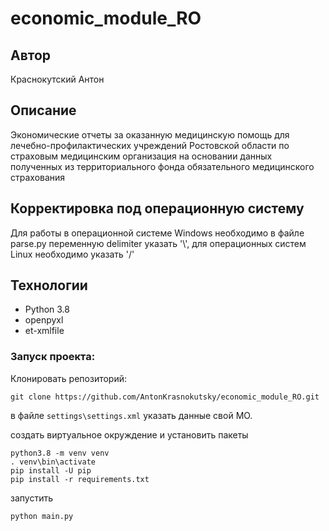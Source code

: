 # economic_module_RO

## Автор
Краснокутский Антон

## Описание
Экономические отчеты за оказанную медицинскую помощь для лечебно-профилактических учреждений Ростовской области по страховым медицинским организация на основании данных полученных из территориального фонда обязательного медицинского страхования

## Корректировка под операционную систему
Для работы в операционной системе Windows необходимо в файле parse.py переменную delimiter указать '\\', для операционных систем Linux необходимо указать '/'

## Технологии
- Python 3.8
- openpyxl
- et-xmlfile

### Запуск проекта:
Клонировать репозиторий:
```
git clone https://github.com/AntonKrasnokutsky/economic_module_RO.git
```

в файле `settings\settings.xml` указать данные свой МО.

создать виртуальное окруждение и установить пакеты
```
python3.8 -m venv venv
. venv\bin\activate
pip install -U pip
pip install -r requirements.txt
```

запустить
```
python main.py
```